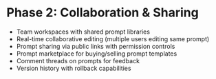 # Phase 2: Collaboration & Sharing
- Team workspaces with shared prompt libraries
- Real-time collaborative editing (multiple users editing same prompt)
- Prompt sharing via public links with permission controls
- Prompt marketplace for buying/selling prompt templates
- Comment threads on prompts for feedback
- Version history with rollback capabilities
